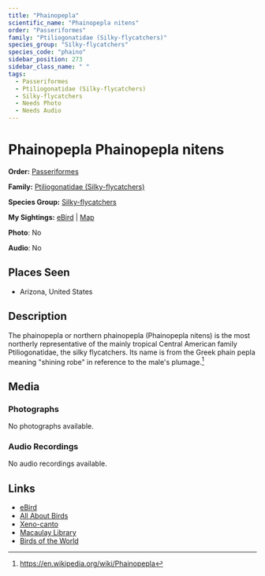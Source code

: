 ```yaml
---
title: "Phainopepla"
scientific_name: "Phainopepla nitens"
order: "Passeriformes"
family: "Ptiliogonatidae (Silky-flycatchers)"
species_group: "Silky-flycatchers"
species_code: "phaino"
sidebar_position: 273
sidebar_class_name: " "
tags: 
  - Passeriformes
  - Ptiliogonatidae (Silky-flycatchers)
  - Silky-flycatchers
  - Needs Photo
  - Needs Audio
---
```


# Phainopepla <span className='sci_name'>Phainopepla nitens</span>

**Order:** [Passeriformes](/tags/passeriformes)

**Family:** [Ptiliogonatidae (Silky-flycatchers)](/tags/ptiliogonatidae-silky-flycatchers)

**Species Group:** [Silky-flycatchers](/tags/silky-flycatchers)

**My Sightings:** [eBird](https://ebird.org/lifelist?r=world&time=life&spp=phaino) | [Map](/map?species_code=phaino)

**Photo**: No 

**Audio**: No

## Places Seen

* Arizona, United States

## Description
The phainopepla or northern phainopepla (Phainopepla nitens) is the most northerly representative of the mainly tropical Central American family Ptiliogonatidae, the silky flycatchers. Its name is from the Greek phain pepla meaning "shining robe" in reference to the male's plumage.[^1]

[^1]: https://en.wikipedia.org/wiki/Phainopepla

## Media
### Photographs
No photographs available.

### Audio Recordings
No audio recordings available.

## Links
* [eBird](https://ebird.org/species/phaino) 
* [All About Birds](https://www.allaboutbirds.org/guide/phaino) 
* [Xeno-canto](https://www.xeno-canto.org/species/phainopepla-nitens) 
* [Macaulay Library](https://search.macaulaylibrary.org/catalog?taxonCode=phaino&sort=rating_rank_desc)
* [Birds of the World](https://birdsoftheworld.org/bow/species/phaino)
